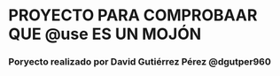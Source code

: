 # PROYECTO PARA COMPROBAAR QUE @use ES UN MOJÓN

### Poryecto realizado por David Gutiérrez Pérez @dgutper960
